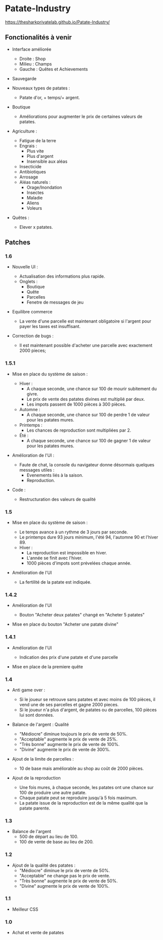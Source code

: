 # Patate-Industry

https://thesharkprivatelab.github.io/Patate-Industry/

## Fonctionalités à venir
- Interface améliorée
  - Droite : Shop
  - Milieu : Champs
  - Gauche : Quêtes et Achievements

- Sauvegarde

- Nouveaux types de patates :
  - Patate d'or, + temps/+ argent.

- Boutique
  - Améliorations pour augmenter le prix de certaines valeurs de patates.

- Agriculture :
  - Fatigue de la terre
  - Engrais :
	- Plus vite
	- Plus d'argent
	- Insensible aux aléas
  - Insecticide
  - Antibiotiques
  - Arrosage
  - Aléas naturels :
	- Orage/Inondation
	- Insectes
	- Maladie
	- Aliens
	- Voleurs

- Quêtes :
  - Elever x patates.


## Patches

### 1.6

- Nouvelle UI :
	- Actualisation des informations plus rapide.
	- Onglets :
		- Boutique
		- Quête
		- Parcelles
		- Fenetre de messages de jeu

- Equilibre commerce
	- La vente d'une parcelle est maintenant obligatoire si l'argent pour payer les taxes est insuffisant.

- Correction de bugs :
	- Il est maintenant possible d'acheter une parcelle avec exactement 2000 pieces;

### 1.5.1

- Mise en place du système de saison :
	- Hiver :
		- A chaque seconde, une chance sur 100 de mourir subitement du givre.
		- Le prix de vente des patates divines est multiplié par deux.
		- Les impots passent de 1000 pièces à 300 pièces.
	- Automne :
		- A chaque seconde, une chance sur 100 de perdre 1 de valeur pour les patates mures.
	- Printemps :
		- Les chances de reproduction sont multipliées par 2.
	- Été :
		- A chaque seconde, une chance sur 100 de gagner 1 de valeur pour les patates mures.

- Amélioration de l'UI :
	- Faute de chat, la console du navigateur donne désormais quelques messages utiles :
		- Evenements liés à la saison.
		- Reproduction.

- Code :
	- Restructuration des valeurs de qualité

### 1.5

- Mise en place du système de saison :
	- Le temps avance à un rythme de 3 jours par seconde.
	- Le printemps dure 93 jours minimum, l'été 94, l'automne 90 et l'hiver 89.
	- Hiver :
		- La reproduction est impossible en hiver.
		- L'année se finit avec l'hiver.
		- 1000 pièces d'impots sont prévelées chaque année.

- Amélioration de l'UI
	- La fertilité de la patate est indiquée.

### 1.4.2

- Amélioration de l'UI
  - Bouton "Acheter deux patates" changé en "Acheter 5 patates"

- Mise en place du bouton "Acheter une patate divine"

### 1.4.1

- Amélioration de l'UI
  - Indication des prix d'une patate et d'une parcelle

- Mise en place de la premiere quête  

### 1.4

- Anti game over :
  - Si le joueur se retrouve sans patates et avec moins de 100 pièces, il vend une de ses parcelles et gagne 2000 pieces.
  - Si le joueur n'a plus d'argent, de patates ou de parcelles, 100 pièces lui sont données.

- Balance de l'argent : Qualité
  - "Médiocre" diminue toujours le prix de vente de 50%.
  - "Acceptable" augmente le prix de vente de 25%.
  - "Très bonne" augmente le prix de vente de 100%.
  - "Divine" augmente le prix de vente de 300%.

- Ajout de la limite de parcelles :
	- 10 de base mais améliorable au shop au coût de 2000 pièces.
	
- Ajout de la reproduction
	- Une fois mures, à chaque seconde, les patates ont une chance sur 100 de produire une autre patate.
	- Chaque patate peut se reproduire jusqu'à 5 fois maximum.
	- La patate issue de la reproduction est de la même qualité que la patate parente.

### 1.3

- Balance de l'argent
  - 500 de départ au lieu de 100.
  - 100 de vente de base au lieu de 200.

### 1.2

- Ajout de la qualité des patates :
  - "Médiocre" diminue le prix de vente de 50%.
  - "Acceptable" ne change pas le prix de vente.
  - "Très bonne" augmente le prix de vente de 50%.
  - "Divine" augmente le prix de vente de 100%.

### 1.1

- Meilleur CSS

### 1.0

- Achat et vente de patates